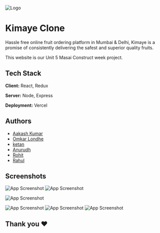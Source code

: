 
![Logo](https://cdn.shopify.com/s/files/1/0449/5225/6667/files/banner_img_7869abda-2c2b-4f94-92d4-3e8c26db329e.png?v=1600179875)


# Kimaye Clone 



Hassle free online fruit ordering platform in Mumbai & Delhi, Kimaye is a promise of consistently delivering the safest and superior quality fruits.

This website is our Unit 5 Masai Construct week project.
## Tech Stack

**Client:** React, Redux 

**Server:** Node, Express

**Deployment:** Vercel



## Authors

- [Aakash Kumar](https://github.com/Aakashvani)
- [Omkar Londhe](https://github.com/Omkaar1)
- [ketan](https://github.com/salveketan)
- [Anurudh]()
- [Rohit ]()
- [Rahul]()



## Screenshots

![App Screenshot](https://i.ibb.co/D48fJg8/page1.png)
![App Screenshot](https://i.ibb.co/T8jhsHK/Page2.png)

![App Screenshot](https://i.ibb.co/KqCGW2k/Page3.png)

![App Screenshot](https://i.ibb.co/dMNCLJc/page4.png)
![App Screenshot](https://i.ibb.co/X35pbDH/Login-Page.png)
![App Screenshot](https://i.ibb.co/hCsVcr9/sign-Up-Page.png)


## Thank you ❤️
